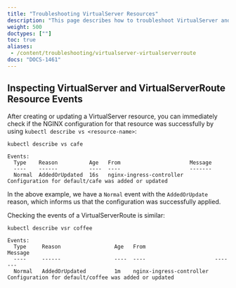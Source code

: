 ```yaml
---
title: "Troubleshooting VirtualServer Resources"
description: "This page describes how to troubleshoot VirtualServer and VirtualServer Resource Events."
weight: 500
doctypes: [""]
toc: true
aliases:
 - /content/troubleshooting/virtualserver-virtualserverroute
docs: "DOCS-1461"
---
```

## Inspecting VirtualServer and VirtualServerRoute Resource Events

After creating or updating a VirtualServer resource, you can immediately check if the NGINX configuration for that resource was successfully by using `kubectl describe vs <resource-name>`:

```shell
kubectl describe vs cafe

Events:
  Type    Reason          Age   From                      Message
  ----    ------          ----  ----                      -------
  Normal  AddedOrUpdated  16s   nginx-ingress-controller  Configuration for default/cafe was added or updated
```

In the above example, we have a `Normal` event with the `AddedOrUpdate` reason, which informs us that the configuration was successfully applied.

Checking the events of a VirtualServerRoute is similar:

```shell
kubectl describe vsr coffee

Events:
  Type     Reason                 Age   From                      Message
  ----     ------                 ----  ----                      -------
  Normal   AddedOrUpdated         1m    nginx-ingress-controller  Configuration for default/coffee was added or updated
```

